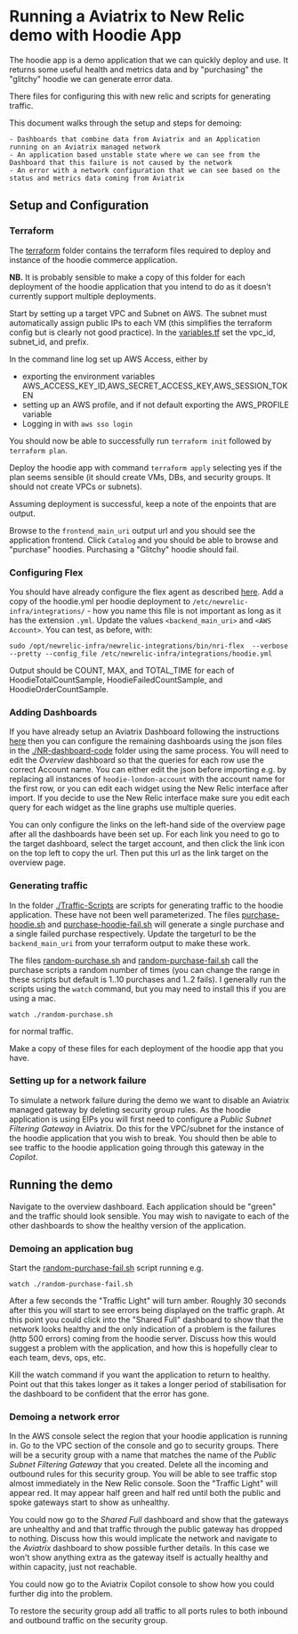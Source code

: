# Running a Aviatrix to New Relic demo with Hoodie App

The hoodie app is a demo application that we can quickly deploy and use.  It returns some useful health and metrics data and by "purchasing" the "glitchy" hoodie we can generate error data.

There files for configuring this with new relic and scripts for generating traffic.

This document walks through the setup and steps for demoing:
    
    - Dashboards that combine data from Aviatrix and an Application running on an Aviatrix managed network
    - An application based unstable state where we can see from the Dashboard that this failure is not caused by the network
    - An error with a network configuration that we can see based on the status and metrics data coming from Aviatrix

## Setup and Configuration

### Terraform
    
The [terraform](./terraform) folder contains the terraform files required to deploy and instance of the hoodie commerce application.

**NB.** It is probably sensible to make a copy of this folder for each deployment of the hoodie application that you intend to do as it doesn't currently support multiple deployments.

Start by setting up a target VPC and Subnet on AWS.  The subnet must automatically assign public IPs to each VM (this simplifies the terraform config but is clearly not good practice).  In the [variables.tf](./terraform/variables.tf) set the vpc_id, subnet_id, and prefix.

In the command line log set up AWS Access, either by 
- exporting the environment variables AWS_ACCESS_KEY_ID,AWS_SECRET_ACCESS_KEY,AWS_SESSION_TOKEN
- setting up an AWS profile, and if not default exporting the AWS_PROFILE variable
- Logging in with `aws sso login`

You should now be able to successfully run `terraform init` followed by `terraform plan`.

Deploy the hoodie app with command `terraform apply` selecting yes if the plan seems sensible (it should create VMs, DBs, and security groups.  It should not create VPCs or subnets).

Assuming deployment is successful, keep a note of the enpoints that are output.

Browse to the `frontend_main_uri` output url and you should see the application frontend.  Click `Catalog` and you should be able to browse and "purchase" hoodies.  Purchasing a "Glitchy" hoodie should fail.

### Configuring Flex

You should have already configure the flex agent as described [here](../README.md).  Add a copy of the hoodie.yml per hoodie deployment to `/etc/newrelic-infra/integrations/` - how you name this file is not important as long as it has the extension `.yml`. Update the values `<backend_main_uri>` and `<AWS Account>`.  You can test, as before, with:

    sudo /opt/newrelic-infra/newrelic-integrations/bin/nri-flex  --verbose --pretty --config_file /etc/newrelic-infra/integrations/hoodie.yml

Output should be COUNT, MAX, and TOTAL_TIME for each of HoodieTotalCountSample, HoodieFailedCountSample, and HoodieOrderCountSample.

### Adding Dashboards

If you have already setup an Aviatrix Dashboard following the instructions [here](../README.md) then you can configure the remaining dashboards using the json files in the [./NR-dashboard-code](./NR-dashboard-code) folder using the same process.  You will need to edit the *Overview* dashboard so that the queries for each row use the correct Account name.  You can either edit the json before importing e.g. by replacing all instances of `hoodie-london-account` with the account name for the first row, or you can edit each widget using the New Relic interface after import.  If you decide to use the New Relic interface make sure you edit each query for each widget as the line graphs use multiple queries.

You can only configure the links on the left-hand side of the overview page after all the dashboards have been set up.  For each link you need to go to the target dashboard, select the target account, and then click the link icon on the top left to copy the url.  Then put this url as the link target on the overview page.

### Generating traffic

In the folder [./Traffic-Scripts](./Traffic-Scripts) are scripts for generating traffic to the hoodie application.  These have not been well parameterized. The files [purchase-hoodie.sh](./Traffic-Scripts/purchase-hoodie.sh) and [purchase-hoodie-fail.sh](./Traffic-Scripts/purchase-hoodie-fail.sh) will generate a single purchase and a single failed purchase respectively.  Update the targeturl to be the `backend_main_uri` from your terraform output to make these work.

The files [random-purchase.sh](./Traffic-Scripts/random-purchase.sh) and [random-purchase-fail.sh](./Traffic-Scripts/random-purchase-fail.sh) call the purchase scripts a random number of times (you can change the range in these scripts but default is 1..10 purchases and 1..2 fails).  I generally run the scripts using the `watch` command, but you may need to install this if you are using a mac.

    watch ./random-purchase.sh

for normal traffic.

Make a copy of these files for each deployment of the hoodie app that you have.

### Setting up for a network failure

To simulate a network failure during the demo we want to disable an Aviatrix managed gateway by deleting security group rules.  As the hoodie application is using EIPs you will first need to configure a *Public Subnet Filtering Gateway* in Aviatrix.  Do this for the VPC/subnet for the instance of the hoodie application that you wish to break.  You should then be able to see traffic to the hoodie application going through this gateway in the *Copilot*.

## Running the demo

Navigate to the overview dashboard.  Each application should be "green" and the traffic should look sensible.  You may wish to navigate to each of the other dashboards to show the healthy version of the application.

### Demoing an application bug

Start the [random-purchase-fail.sh](./Traffic-Scripts/random-purchase-fail.sh) script running e.g.

    watch ./random-purchase-fail.sh

After a few seconds the "Traffic Light" will turn amber.  Roughly 30 seconds after this you will start to see errors being displayed on the traffic graph.  At this point you could click into the "Shared Full" dashboard to show that the network looks healthy and the only indication of a problem is the failures (http 500 errors) coming from the hoodie server.  Discuss how this would suggest a problem with the application, and how this is hopefully clear to each team, devs, ops, etc.

Kill the watch command if you want the application to return to healthy.  Point out that this takes longer as it takes a longer period of stabilisation for the dashboard to be confident that the error has gone.

### Demoing a network error

In the AWS console select the region that your hoodie application is running in.  Go to the VPC section of the console and go to security groups.  There will be a security group with a name that matches the name of the *Public Subnet Filtering Gateway* that you created.  Delete all the incoming and outbound rules for this security group.  You will be able to see traffic stop almost immediately in the New Relic console.  Soon the "Traffic Light" will appear red.  It may appear half green and half red until both the public and spoke gateways start to show as unhealthy.

You could now go to the *Shared Full* dashboard and show that the gateways are unhealthy and and that traffic through the public gateway has dropped to nothing.  Discuss how this would implicate the network and navigate to the *Aviatrix* dashboard to show possible further details.  In this case we won't show anything extra as the gateway itself is actually healthy and within capacity, just not reachable.

You could now go to the Aviatrix Copilot console to show how you could further dig into the problem.

To restore the security group add all traffic to all ports rules to both inbound and outbound traffic on the security group.